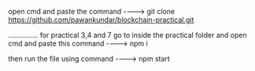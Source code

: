 open cmd and paste the command ---->  git clone https://github.com/pawankundar/blockchain-practical.git


...............
for practical 3,4 and 7
go to inside  the practical folder and open cmd and paste this command ----> npm i

then run the file using command ----> npm start
